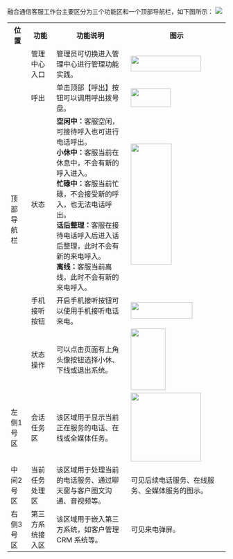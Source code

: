 融合通信客服工作台主要区分为三个功能区和一个顶部导航栏，如下图所示：
![](https://main.qcloudimg.com/raw/cf29eebb694af121b7a21ca3213b1222.png)

<escape>
	<table>
	  <tr>
		<th>位置</th>
		<th>功能</th>
		<th>功能说明</th>
		<th>图示</th>
	  </tr>
	  <tr>
		<td rowspan="6">顶部导航栏</td>
	  </tr>
		<tr>
		<td>管理中心入口</td>
		<td>管理员可切换进入管理中心进行管理功能实践。</td>
		<td><img id="1597999599268-1ccb827a5bf108a5" class="melo-inline-image" src="https://qqadapt.qpic.cn/txdocpic/0/b9394c0000ec50216b5cdec78424a82e/0?w=187&amp;h=42" data-cls="image-blipFill-srcRect-b:0 image-blipFill-srcRect-t:0
                       image-blipFill-srcRect-l:0 image-blipFill-srcRect-r:0
                        image-height:42 image-width:187" style="visibility: visible; cursor: default; margin-left: 0px; margin-top: 0px; width: 162px; height: 36.385px;"></td>
	  </tr>	
		<tr>
			<td>呼出</td>
			 <td>单击顶部【呼出】按钮可以调用呼出拨号盘。</td>
			  <td><img id="1598000527950-0ad65b8cee7f5819" class="melo-inline-image" src="https://qqadapt.qpic.cn/txdocpic/0/c617f506d379edba6eba93f6016223ea/0?w=92&amp;h=43" data-cls="image-blipFill-srcRect-b:0 image-blipFill-srcRect-t:0
                       image-blipFill-srcRect-l:0 image-blipFill-srcRect-r:0
                        image-height:43 image-width:92" style="visibility: visible; cursor: default; margin-left: 0px; margin-top: 0px; width: 92px; height: 43px;"></td>
		 </tr>
		<tr>
			<td>状态</td>
			 <td><b>空闲中：</b>客服空闲，可接待呼入也可进行电话呼出。<br>
<b>小休中：</b>客服当前在休息中，不会有新的呼入进入。<br>
<b>忙碌中：</b>客服当前忙碌，不会接受新的呼入，也无法电话呼出。<br>
<b>话后整理：</b>客服在接待电话呼入后进入话后整理，此时不会有新的来电呼入。<br>
<b>离线：</b>客服当前离线，此时不会有新的来电呼入。
		</td>
		<td><img id="1598271177600-d88721d4f403f4b0" class="melo-inline-image" src="https://qqadapt.qpic.cn/txdocpic/0/5b536c9389217a0884d89852fb333cc8/0?w=94&amp;h=279" data-cls="image-blipFill-srcRect-b:0 image-blipFill-srcRect-t:0
                       image-blipFill-srcRect-l:0 image-blipFill-srcRect-r:0
                        image-height:279 image-width:94" style="visibility: visible; cursor: default; margin-left: 0px; margin-top: 0px; width: 94px; height: 279px;"></td>
		 </tr>
		<tr>
			<td>手机接听按钮</td>
			 <td>开启手机接听按钮可以使用手机接听电话来电。</td>
			 <td><img id="1598271068976-91bca21cfe3467c7" class="melo-inline-image" src="https://qqadapt.qpic.cn/txdocpic/0/7e3f5d117f9ad2b87bcb1b8c38b9af7f/0?w=142&amp;h=38" data-cls="image-blipFill-srcRect-b:0 image-blipFill-srcRect-t:0
                       image-blipFill-srcRect-l:0 image-blipFill-srcRect-r:0
                        image-height:38 image-width:142" style="visibility: visible; cursor: default; margin-left: 0px; margin-top: 0px; width: 142px; height: 38px;"></td>
		 </tr>
		<tr>
			<td>状态操作</td>
			 <td>可以点击页面有上角头像按钮选择小休、下线或退出系统。</td>
			 <td><img id="1598271352786-bcdb6f6fae8d74d1" class="melo-inline-image" src="https://qqadapt.qpic.cn/txdocpic/0/215c880a364ec3ab6a445635fc01c84c/0?w=80&amp;h=142" data-cls="image-blipFill-srcRect-b:0 image-blipFill-srcRect-t:0
                       image-blipFill-srcRect-l:0 image-blipFill-srcRect-r:0
                        image-height:142 image-width:80" style="visibility: visible; cursor: default; margin-left: 0px; margin-top: 0px; width: 80px; height: 142px;"></td>
		 </tr>		 	
	  <tr>
		<td>左侧1号区</td>
			<td>会话任务区</td>
			<td>该区域用于显示当前正在服务的电话、在线或全媒体任务。</td>
			<td><img id="1598271958223-d140842bc52361ed" class="melo-inline-image" src="https://qqadapt.qpic.cn/txdocpic/0/1586010741701beb4dee3d27674f27f1/0?w=230&amp;h=226" data-cls="image-blipFill-srcRect-b:0 image-blipFill-srcRect-t:0
                       image-blipFill-srcRect-l:0 image-blipFill-srcRect-r:0
                        image-height:226 image-width:230" style="visibility: visible; cursor: default; margin-left: 0px; margin-top: 0px; width: 162px; height: 159.183px;"></td>
	  </tr>	
	  <tr>
			<td>中间2号区</td>
			<td>当前任务处理区</td>
			<td>该区域用于处理当前的电话服务、通过聊天窗与客户图文沟通、音视频等。</td>
			<td>可见后续电话服务、在线服务、全媒体服务的图示。</td>
	  </tr>
	  <tr>
			<td>右侧3号区</td>
			<td>第三方系统接入区</td>
			<td>该区域用于嵌入第三方系统，如客户管理 CRM 系统等。</td>
			<td>可见来电弹屏。</td>
	  </tr>		
	</table>

</escape>
